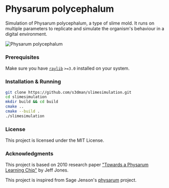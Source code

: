 # Physarum polycephalum

Simulation of Physarum polycephalum, a type of slime mold. It runs on multiple parameters to replicate and simulate the organism's behaviour in a digital environment.

![Physarum polycephalum](https://i.imgur.com/QNRQ1qJ.png)

### Prerequisites

Make sure you have [`raylib`](https://github.com/raysan5/raylib) `>=3.0` installed on your system.

### Installation & Running

```bash
git clone https://github.com/s3dman/slimesimulation.git
cd slimesimulation
mkdir build && cd build
cmake ..
cmake --build .
./slimesimulation
```

### License
This project is licensed under the MIT License.

### Acknowledgments
This project is based on 2010 research paper ["Towards a Physarum Learning Chip"](https://uwe-repository.worktribe.com/output/980579) by Jeff Jones.

This project is inspired from Sage Jenson's [physarum](https://cargocollective.com/sagejenson/physarum) project.
